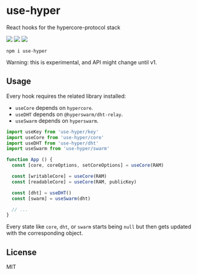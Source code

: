 # use-hyper

React hooks for the hypercore-protocol stack

![](https://img.shields.io/npm/v/use-hyper.svg) ![](https://img.shields.io/npm/dt/use-hyper.svg) ![](https://img.shields.io/github/license/LuKks/use-hyper.svg)

```
npm i use-hyper
```

Warning: this is experimental, and API might change until v1.

## Usage
Every hook requires the related library installed:
- `useCore` depends on `hypercore`.
- `useDHT` depends on `@hyperswarm/dht-relay`.
- `useSwarm` depends on `hyperswarm`.

```javascript
import useKey from 'use-hyper/key'
import useCore from 'use-hyper/core'
import useDHT from 'use-hyper/dht'
import useSwarm from 'use-hyper/swarm'

function App () {
  const [core, coreOptions, setCoreOptions] = useCore(RAM)

  const [writableCore] = useCore(RAM)
  const [readableCore] = useCore(RAM, publicKey)

  const [dht] = useDHT()
  const [swarm] = useSwarm(dht)

  // ...
}
```

Every state like `core`, `dht`, or `swarm` starts being `null` but then gets updated with the corresponding object.

## License
MIT
